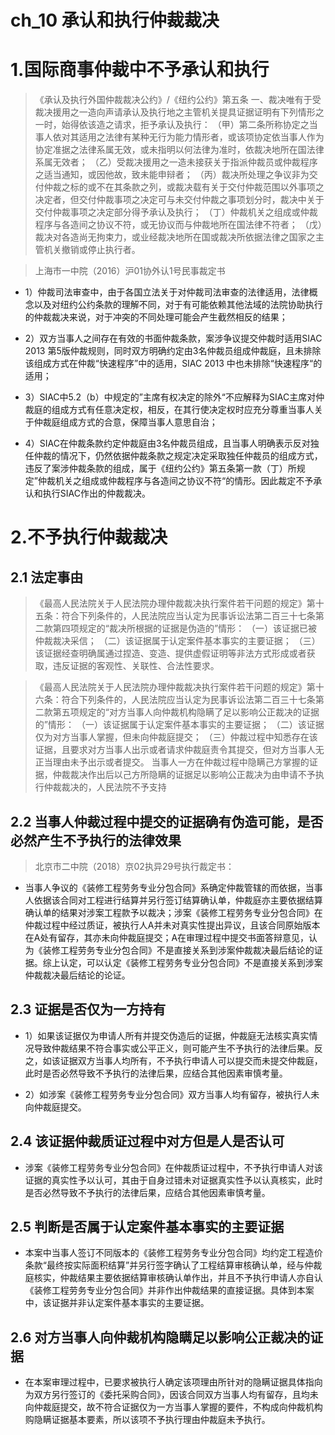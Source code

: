 # ch_10 承认和执行仲裁裁决

# 1.国际商事仲裁中不予承认和执行
> 《承认及执行外国仲裁裁决公约》/《纽约公约》第五条
一、裁决唯有于受裁决援用之一造向声请承认及执行地之主管机关提具证据证明有下列情形之一时，始得依该造之请求，拒予承认及执行：
（甲）第二条所称协定之当事人依对其适用之法律有某种无行为能力情形者，或该项协定依当事人作为协定准据之法律系属无效，或未指明以何法律为准时，依裁决地所在国法律系属无效者；
（乙）受裁决援用之一造未接获关于指派仲裁员或仲裁程序之适当通知，或因他故，致未能申辩者；
（丙）裁决所处理之争议非为交付仲裁之标的或不在其条款之列，或裁决载有关于交付仲裁范围以外事项之决定者，但交付仲裁事项之决定可与未交付仲裁之事项划分时，裁决中关于交付仲裁事项之决定部分得予承认及执行；
（丁）仲裁机关之组成或仲裁程序与各造间之协议不符，或无协议而与仲裁地所在国法律不符者；
（戊）裁决对各造尚无拘束力，或业经裁决地所在国或裁决所依据法律之国家之主管机关撤销或停止执行者。

> 上海市一中院（2016）沪01协外认1号民事裁定书

- 1）仲裁司法审查中，由于各国立法关于对仲裁司法审查的法律适用，法律概念以及对纽约公约条款的理解不同，对于有可能依赖其他法域的法院协助执行的仲裁裁决来说，对于冲突的不同处理可能会产生截然相反的结果；

- 2）双方当事人之间存在有效的书面仲裁条款，案涉争议提交仲裁时适用SIAC 2013 第5版仲裁规则，同时双方明确约定由3名仲裁员组成仲裁庭，且未排除该组成方式在仲裁“快速程序”中的适用，SIAC 2013 中也未排除“快速程序“的适用；

- 3）SIAC中5.2（b）中规定的”主席有权决定的除外“不应解释为SIAC主席对仲裁庭的组成方式有任意决定权，相反，在其行使决定权时应充分尊重当事人关于仲裁庭组成方式的合意，保障当事人意思自治；

- 4）SIAC在仲裁条款约定仲裁庭由3名仲裁员组成，且当事人明确表示反对独任仲裁的情况下，仍然依据仲裁条款之规定决定采取独任仲裁员的组成方式，违反了案涉仲裁条款的组成，属于《纽约公约》第五条第一款（丁）所规定”仲裁机关之组成或仲裁程序与各造间之协议不符“的情形。因此裁定不予承认和执行SIAC作出的仲裁裁决。

# 2.不予执行仲裁裁决
## 2.1 法定事由
> 《最高人民法院关于人民法院办理仲裁裁决执行案件若干问题的规定》第十五条：符合下列条件的，人民法院应当认定为民事诉讼法第二百三十七条第二款第四项规定的“裁决所根据的证据是伪造的”情形：
（一）该证据已被仲裁裁决采信；
（二）该证据属于认定案件基本事实的主要证据；
（三）该证据经查明确属通过捏造、变造、提供虚假证明等非法方式形成或者获取，违反证据的客观性、关联性、合法性要求。

> 《最高人民法院关于人民法院办理仲裁裁决执行案件若干问题的规定》第十六条：符合下列条件的，人民法院应当认定为民事诉讼法第二百三十七条第二款第五项规定的“对方当事人向仲裁机构隐瞒了足以影响公正裁决的证据的”情形： 
（一）该证据属于认定案件基本事实的主要证据；
（二）该证据仅为对方当事人掌握，但未向仲裁庭提交；
（三）仲裁过程中知悉存在该证据，且要求对方当事人出示或者请求仲裁庭责令其提交，但对方当事人无正当理由未予出示或者提交。
当事人一方在仲裁过程中隐瞒己方掌握的证据，仲裁裁决作出后以己方所隐瞒的证据足以影响公正裁决为由申请不予执行仲裁裁决的，人民法院不予支持

## 2.2 当事人仲裁过程中提交的证据确有伪造可能，是否必然产生不予执行的法律效果
> 北京市二中院（2018）京02执异29号执行裁定书：

- 当事人争议的《装修工程劳务专业分包合同》系确定仲裁管辖的而依据，当事人依据该合同对工程进行结算并另行签订结算确认单，仲裁庭亦主要依据结算确认单的结果对涉案工程款予以裁决；涉案《装修工程劳务专业分包合同》在仲裁过程中经过质证，被执行人A并未对真实性提出异议，且该合同原始版本在A处有留存，其亦未向仲裁庭提交；A在审理过程中提交书面答辩意见，认为《装修工程劳务专业分包合同》不是直接关系到涉案仲裁裁决最后结论的证据。综上认定，可以认定《装修工程劳务专业分包合同》不是直接关系到涉案仲裁裁决最后结论的论证。

## 2.3 证据是否仅为一方持有
- 1）如果该证据仅为申请人所有并提交伪造后的证据，仲裁庭无法核实真实情况导致仲裁结果不符合事实或公平正义，则可能产生不予执行的法律后果。反之，如该证据双方当事人均所有，不予执行申请人可以提交而未提交仲裁庭，此时是否必然导致不予执行的法律后果，应结合其他因素审慎考量。

- 2）如涉案《装修工程劳务专业分包合同》双方当事人均有留存，被执行人未向仲裁庭提交。

## 2.4 该证据仲裁质证过程中对方但是人是否认可
- 涉案《装修工程劳务专业分包合同》在仲裁质证过程中，不予执行申请人对该证据的真实性予以认可，其由于自身过错未对证据真实性予以认真核实，此时是否必然导致不予执行的法律后果，应结合其他因素审慎考量。

## 2.5 判断是否属于认定案件基本事实的主要证据
- 本案中当事人签订不同版本的《装修工程劳务专业分包合同》均约定工程造价条款“最终按实际面积结算”并另行签字确认了工程结算审核确认单，经与仲裁庭核实，仲裁结果主要依据结算审核确认单作出，并且不予执行申请人亦自认《装修工程劳务专业分包合同》并非作出仲裁结果的直接证据。具体到本案中，该证据并非认定案件基本事实的主要证据。

## 2.6 对方当事人向仲裁机构隐瞒足以影响公正裁决的证据
- 在本案审理过程中，已要求被执行人确定该项理由所针对的隐瞒证据具体指向为双方另行签订的《委托采购合同》，因该合同双方当事人均有留存，且均未向仲裁庭提交，故不符合证据仅为一方当事人掌握的要件，不构成向仲裁机构购隐瞒证据基本要素，所以该项不予执行理由仲裁庭未予执行。










